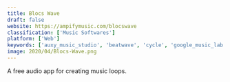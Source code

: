 ```yaml
---
title: Blocs Wave
draft: false 
website: https://ampifymusic.com/blocswave
classification: ['Music Softwares']
platform: ['Web']
keywords: ['auxy_music_studio', 'beatwave', 'cycle', 'google_music_lab', 'groovebox', 'keezy_drummer', 'medly', 'nodebeat', 'pacemaker', 'ramsophone', 'rhythm_necklace', 'sampulator', 'silenz', 'splice_beat_maker', 'super_looper', 'the_rick_astley_remixer', 'the_trap_factory', 'type_drummer', 'wavepot', 'keezy']
image: 2020/04/Blocs-Wave.png
---
```

A free audio app for creating music loops.